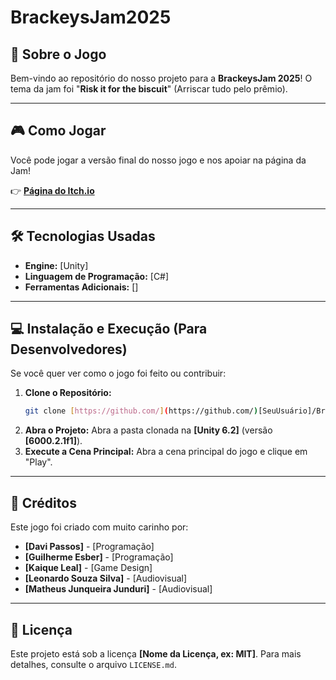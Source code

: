 # BrackeysJam2025

## 🎲 Sobre o Jogo

Bem-vindo ao repositório do nosso projeto para a **BrackeysJam 2025**! O tema da jam foi "**Risk it for the biscuit**" (Arriscar tudo pelo prêmio).

---

## 🎮 Como Jogar

Você pode jogar a versão final do nosso jogo e nos apoiar na página da Jam!

👉 [**Página do Itch.io**](https://itch.io/jam/brackeys-14/entries)

---

## 🛠️ Tecnologias Usadas

* **Engine:** [Unity]
* **Linguagem de Programação:** [C#]
* **Ferramentas Adicionais:** []

---

## 💻 Instalação e Execução (Para Desenvolvedores)

Se você quer ver como o jogo foi feito ou contribuir:

1.  **Clone o Repositório:**
    ```bash
    git clone [https://github.com/](https://github.com/)[SeuUsuário]/BrackeysJam2025.git
    ```
2.  **Abra o Projeto:**
    Abra a pasta clonada na **[Unity 6.2]** (versão **[6000.2.1f1]**).
3.  **Execute a Cena Principal:**
    Abra a cena principal do jogo e clique em "Play".

---

## 🤝 Créditos

Este jogo foi criado com muito carinho por:

* **[Davi Passos]** - [Programação]
* **[Guilherme Esber]** - [Programação]
* **[Kaique Leal]** - [Game Design]
* **[Leonardo Souza Silva]** - [Audiovisual]
* **[Matheus Junqueira Junduri]** - [Audiovisual]

---

## 📄 Licença

Este projeto está sob a licença **[Nome da Licença, ex: MIT]**. Para mais detalhes, consulte o arquivo `LICENSE.md`.
